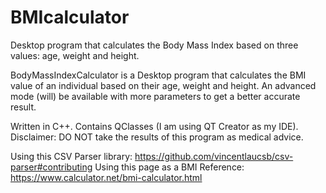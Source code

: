 # BMIcalculator
Desktop program that calculates the Body Mass Index based on three values: age, weight and height.

BodyMassIndexCalculator is a Desktop program that calculates the BMI value of an individual based on their age, weight and height. 
An advanced mode (will) be available with more parameters to get a better accurate result. 

Written in C++. Contains QClasses (I am using QT Creator as my IDE).
Disclaimer: DO NOT take the results of this program as medical advice. 

Using this CSV Parser library: https://github.com/vincentlaucsb/csv-parser#contributing
Using this page as a BMI Reference: https://www.calculator.net/bmi-calculator.html
